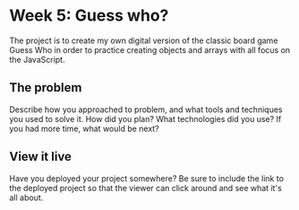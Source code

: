 # Week 5: Guess who?

The project is to create my own digital version of the classic board game Guess Who in order to practice creating objects and arrays with all focus on the JavaScript.

## The problem

Describe how you approached to problem, and what tools and techniques you used to solve it. How did you plan? What technologies did you use? If you had more time, what would be next?

## View it live

Have you deployed your project somewhere? Be sure to include the link to the deployed project so that the viewer can click around and see what it's all about.
